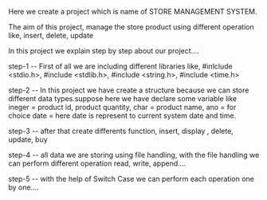 Here we create a project which is name of STORE MANAGEMENT SYSTEM.

The aim of this project, manage the store product using different operation like, insert, delete, update 

In this project we explain step by step about our project....


step-1 -- First of all we are including different libraries like, #inlclude <stdio.h>, #include <stdlib.h>, #include <string.h>, #include <time.h>

step-2 -- In this project we have create a structure because we can store different data types.suppose here we have declare some variable like ineger = product id, product quantity, char = product name, ano = for choice date = here date is represent to current system date and time.

step-3 --  after that create differents function, insert, display , delete, update, buy

step-4 -- all data we are storing using file handling, with the file handling we can perform different operation read, write, append....

step-5 -- with the help of Switch Case we can perform each operation one by one....

